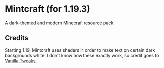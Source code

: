 # Mintcraft (for 1.19.3)
A dark-themed and modern Minecraft resource pack.

## Credits
Starting 1.19, Mintcraft uses shaders in order to make text on certain dark backgrounds white. I don't know how these exactly work, so credit goes to [Vanilla Tweaks](https://vanillatweaks.net/).